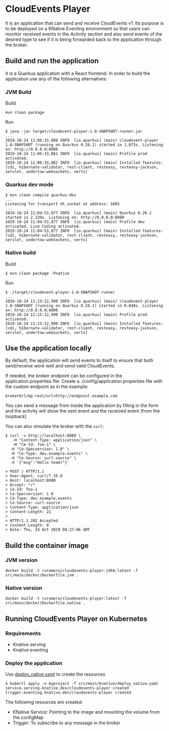 # CloudEvents Player

It is an application that can send and receive CloudEvents v1. Its purpose is to be deployed on a
KNative Eventing environment so that users can monitor received events in the Activity section and
also send events of the desired type to see if it is being forwarded back to the application through
the broker.

## Build and run the application

It is a Quarkus application with a React frontend. In order to build the application use any of the
following alternatives:

### JVM Build

Build

```shell script
mvn clean package
```

Run

```shell script
$ java -jar target/cloudevent-player-1.0-SNAPSHOT-runner.jar
...
2019-10-24 11:06:33,880 INFO  [io.quarkus] (main) cloudevent-player 1.0-SNAPSHOT (running on Quarkus 0.26.1) started in 1.875s. Listening on: http://0.0.0.0:8080
2019-10-24 11:06:33,881 INFO  [io.quarkus] (main) Profile prod activated.
2019-10-24 11:06:33,882 INFO  [io.quarkus] (main) Installed features: [cdi, hibernate-validator, rest-client, resteasy, resteasy-jackson, servlet, undertow-websockets, vertx]
```

### Quarkus dev mode

```shell script
$ mvn clean compile quarkus:dev
...
Listening for transport dt_socket at address: 5005
...
2019-10-24 11:04:53,877 INFO  [io.quarkus] (main) Quarkus 0.26.1 started in 2.139s. Listening on: http://0.0.0.0:8080
2019-10-24 11:04:53,877 INFO  [io.quarkus] (main) Profile dev activated. Live Coding activated.
2019-10-24 11:04:53,877 INFO  [io.quarkus] (main) Installed features: [cdi, hibernate-validator, rest-client, resteasy, resteasy-jackson, servlet, undertow-websockets, vertx]
```

### Native build

Build

```shell script
$ mvn clean package -Pnative
```

Run

```shell script
$ ./target/cloudevent-player-1.0-SNAPSHOT-runner
...
2019-10-24 11:15:12,990 INFO  [io.quarkus] (main) cloudevent-player 1.0-SNAPSHOT (running on Quarkus 0.26.1) started in 0.048s. Listening on: http://0.0.0.0:8080
2019-10-24 11:15:12,990 INFO  [io.quarkus] (main) Profile prod activated.
2019-10-24 11:15:12,990 INFO  [io.quarkus] (main) Installed features: [cdi, hibernate-validator, rest-client, resteasy, resteasy-jackson, servlet, undertow-websockets, vertx]
```

## Use the application locally

By default, the application will send events to itself to ensure that both send/receive
work well and send valid CloudEvents.

If needed, the broker endpoint can be configured in the application.properties file.
Create a ./config/application.properties file with the custom endpoint as in the example:

```properties
brokerUrl/mp-rest/url=http://endpoint.example.com
```

You can send a message from inside the application by filling in the form and the activity will show the sent
event and the received event (from the loopback)

You can also simulate the broker with the `curl`:

```shell script
$ curl -v http://localhost:8080 \
   -H "Content-Type: application/json" \
   -H "Ce-Id: foo-1" \
  -H "Ce-Specversion: 1.0" \
  -H "Ce-Type: dev.example.events" \
  -H "Ce-Source: curl-source" \
  -d '{"msg":"Hello team!"}'

> POST / HTTP/1.1
> User-Agent: curl/7.35.0
> Host: localhost:8080
> Accept: */*
> Ce-Id: foo-1
> Ce-Specversion: 1.0
> Ce-Type: dev.example.events
> Ce-Source: curl-source
> Content-Type: application/json
> Content-Length: 21
>
< HTTP/1.1 202 Accepted
< Content-Length: 0
< Date: Thu, 24 Oct 2019 08:27:06 GMT
```

## Build the container image

### JVM version

```shell script
docker build -t ruromero/cloudevents-player-jdk8:latest -f src/main/docker/Dockerfile.jvm .
```

### Native version

```shell script
docker build -t ruromero/cloudevents-player:latest -f src/main/docker/Dockerfile.native .
```

## Running CloudEvents Player on Kubernetes

### Requirements

* Knative serving
* Knative eventing

### Deploy the application

Use [deploy_native.yaml](./src/main/knative/deploy_native.yaml) to create the resources

```shell script
$ kubectl apply -n myproject -f src/main/knative/deploy_native.yaml
service.serving.knative.dev/cloudevents-player created
trigger.eventing.knative.dev/cloudevents-player created
```

The following resources are created:

* KNative Service: Pointing to the image and mounting the volume from the configMap
* Trigger: To subscribe to any message in the broker
